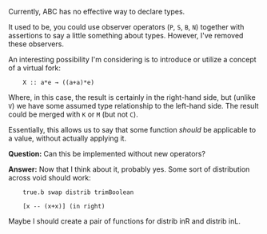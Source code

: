 Currently, ABC has no effective way to declare types.

It used to be, you could use observer operators (`P`, `S`, `B`, `N`) together with assertions to say a little something about types. However, I've removed these observers.

An interesting possibility I'm considering is to introduce or utilize a concept of a virtual fork:

        X :: a*e → ((a+a)*e)  

Where, in this case, the result is certainly in the right-hand side, but (unlike `V`) we have some assumed type relationship to the left-hand side. The result could be merged with `K` or `M` (but not `C`).

Essentially, this allows us to say that some function *should* be applicable to a value, without actually applying it.

**Question:** Can this be implemented without new operators?

**Answer:** Now that I think about it, probably yes. Some sort of distribution across void should work:
      
        true.b swap distrib trimBoolean

        [x -- (x+x)] (in right)

Maybe I should create a pair of functions for distrib inR and distrib inL. 



